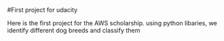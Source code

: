 #First project for udacity

Here is the first project for the AWS scholarship. using python libaries, we identify different dog breeds and classify them
